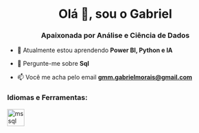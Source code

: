 <h1 align="center">Olá 👋, sou o Gabriel</h1>
<h3 align="center">Apaixonada por Análise e Ciência de Dados</h3>

- 🌱 Atualmente estou aprendendo **Power BI, Python e IA**

- 💬 Pergunte-me sobre **Sql**

- 📫 Você me acha pelo email **gmm.gabrielmorais@gmail.com**

<h3 align="left">Idiomas e Ferramentas:</h3>
<p align="left"> <a href="https://www.microsoft.com/en-us/sql-server" target="_blank" rel="noreferrer"> <img src="https://www.svgrepo.com/show/303229/microsoft-sql-server-logo.svg" alt="mssql" width="40" height="40"/> </a> <a href="https://www.python.org" target="_blank" rel="noreferrer"> 
<!---
- 👋 Hi, I’m @eugbmorais
- 👀 I’m interested in data
- 🌱 I’m currently learning data science
- 💞️ I’m looking to collaborate on ...
- 📫 How to reach me ...
- 😄 Pronouns: ...
- ⚡ Fun fact: ...


eugbmorais/eugbmorais is a ✨ special ✨ repository because its `README.md` (this file) appears on your GitHub profile.
You can click the Preview link to take a look at your changes.
--->
